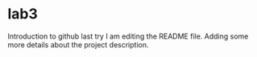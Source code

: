 # lab3
Introduction to github last try
I am editing the README file. Adding some more details about the project description.
